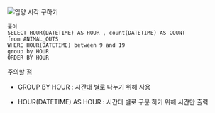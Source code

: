
![입양 시각 구하기](https://user-images.githubusercontent.com/73986336/198642839-22c1dc3c-ccc2-47a0-8e10-16586f893e6e.png)

```
풀이
SELECT HOUR(DATETIME) AS HOUR , count(DATETIME) AS COUNT
from ANIMAL_OUTS
WHERE HOUR(DATETIME) between 9 and 19
group by HOUR
ORDER BY HOUR
```

주의할 점
* GROUP BY HOUR : 시간대 별로 나누기 위해 사용

* HOUR(DATETIME) AS HOUR : 시간대 별로 구분 하기 위해 시간만 출력
